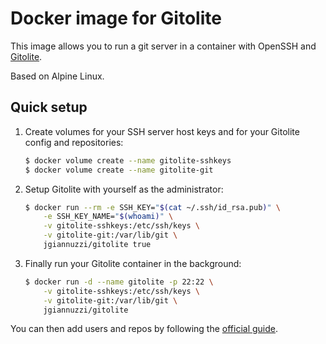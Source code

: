 # Docker image for Gitolite

This image allows you to run a git server in a container with OpenSSH and
[Gitolite](https://github.com/sitaramc/gitolite#readme).

Based on Alpine Linux.

## Quick setup

1.  Create volumes for your SSH server host keys and for your Gitolite config
    and repositories:

    ```sh
    $ docker volume create --name gitolite-sshkeys
    $ docker volume create --name gitolite-git
    ```

2.  Setup Gitolite with yourself as the administrator:

    ```sh
    $ docker run --rm -e SSH_KEY="$(cat ~/.ssh/id_rsa.pub)" \
        -e SSH_KEY_NAME="$(whoami)" \
        -v gitolite-sshkeys:/etc/ssh/keys \
        -v gitolite-git:/var/lib/git \
        jgiannuzzi/gitolite true
    ```

3.  Finally run your Gitolite container in the background:

    ```sh
    $ docker run -d --name gitolite -p 22:22 \
        -v gitolite-sshkeys:/etc/ssh/keys \
        -v gitolite-git:/var/lib/git \
        jgiannuzzi/gitolite
    ```

You can then add users and repos by following the [official
guide](https://github.com/sitaramc/gitolite#adding-users-and-repos).
